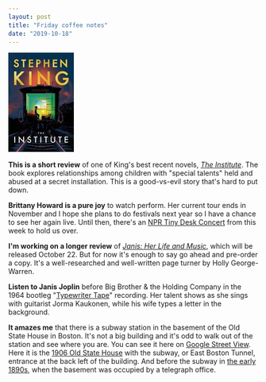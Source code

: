 ```yaml
---
layout: post
title: "Friday coffee notes"
date: "2019-10-18"
---
```


![](/assets/images/41SaVF6R41L-132x200.jpg)

**This is a short review** of one of King's best recent novels, _[The Institute](https://www.goodreads.com/book/show/43798285-the-institute?from_search=true)_. The book explores relationships among children with "special talents" held and abused at a secret installation. This is a good-vs-evil story that's hard to put down.

**Brittany Howard is a pure joy** to watch perform. Her current tour ends in November and I hope she plans to do festivals next year so I have a chance to see her again live. Until then, there's an [NPR Tiny Desk Concert](https://www.npr.org/2019/10/15/768439696/brittany-howard-tiny-desk-concert) from this week to hold us over.

**I'm working on a longer review** of _[Janis: Her Life and Music](https://www.goodreads.com/book/show/45042225-janis)_, which will be released October 22. But for now it's enough to say go ahead and pre-order a copy. It's a well-researched and well-written page turner by Holly George-Warren.

**Listen to Janis Joplin** before Big Brother & the Holding Company in the 1964 bootleg "[Typewriter Tape](https://www.youtube.com/watch?v=T_dCnckBD34)" recording. Her talent shows as she sings with guitarist Jorma Kaukonen, while his wife types a letter in the background.

**It amazes me** that there is a subway station in the basement of the Old State House in Boston. It's not a big building and it's odd to walk out of the station and see where you are. You can see it here on [Google Street View](https://goo.gl/maps/fBAqeVpMwfz8oBmB7). Here it is the [1906 Old State House](https://www.shorpy.com/node/24864) with the subway, or East Boston Tunnel, entrance at the back left of the building. And before the subway in [the early 1890s](https://www.shorpy.com/node/6979), when the basement was occupied by a telegraph office.
